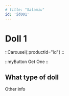 ```yaml
---
# title: "Salamiu"
id: 'id001'
---
```


# Doll 1

::Carousel{:productId="id"}
::

::myButton
Get One
::


## What type of doll

Other info